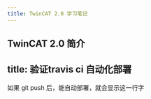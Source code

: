 ```yaml
---
title: TwinCAT 2.0 学习笔记
---
```

## TwinCAT 2.0 简介

## title: 验证travis ci 自动化部署 
如果 git push 后，能自动部署，就会显示这一行字